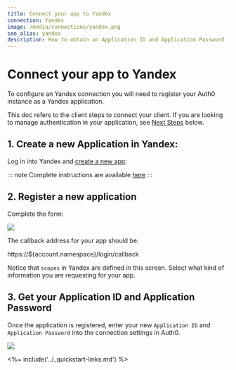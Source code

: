 ```yaml
---
title: Connect your app to Yandex
connection: Yandex
image: /media/connections/yandex.png
seo_alias: yandex
description: How to obtain an Application ID and Application Password for Yandex.
---
```


# Connect your app to Yandex

To configure an Yandex connection you will need to register your Auth0 instance as a Yandex application.

This doc refers to the client steps to connect your client. If you are looking to manage authentication in your application, see [Next Steps](#next-steps) below.

## 1. Create a new Application in Yandex:

Log in into Yandex and [create a new app](https://oauth.yandex.ru/client/new):

::: note
Complete instructions are available [here](http://api.yandex.ru/oauth/doc/dg/tasks/register-client.xml)
:::


## 2. Register a new application

Complete the form:

![](/media/articles/connections/social/yandex/yandex-create-app.png)

The callback address for your app should be:

  https://${account.namespace}/login/callback


Notice that `scopes` in Yandex are defined in this screen. Select what kind of information you are requesting for your app.


## 3. Get your Application ID and Application Password

Once the application is registered, enter your new `Application ID` and `Application Password` into the connection settings in Auth0.

![](/media/articles/connections/social/yandex/yandex-add-connection.png)

<%= include('../_quickstart-links.md') %>
